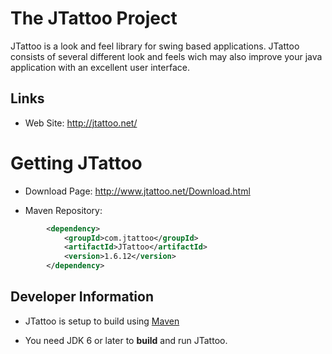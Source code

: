 # The JTattoo Project

JTattoo is a look and feel library for swing based applications. JTattoo consists of several different look and feels wich may also improve your java application with an excellent user interface.

## Links

- Web Site: http://jtattoo.net/

# Getting JTattoo

- Download Page: http://www.jtattoo.net/Download.html

- Maven Repository:
```xml
        <dependency>
            <groupId>com.jtattoo</groupId>
            <artifactId>JTattoo</artifactId>
            <version>1.6.12</version>
        </dependency>
```

## Developer Information

- JTattoo is setup to build using [Maven](http://maven.apache.org)

- You need JDK 6 or later  to __build__ and run JTattoo.
